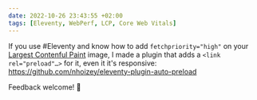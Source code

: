 ```yaml
---
date: 2022-10-26 23:43:55 +02:00
tags: [Eleventy, WebPerf, LCP, Core Web Vitals]
---
```


If you use #Eleventy and know how to add `fetchpriority="high"` on your [Largest Contenful Paint](https://web.dev/lcp/) image, I made a plugin that adds a `<link rel="preload"…>` for it, even it it's responsive: https://github.com/nhoizey/eleventy-plugin-auto-preload

Feedback welcome! 🙏
